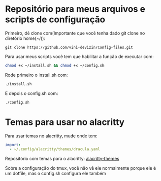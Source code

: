 # Repositório para meus arquivos e scripts de configuração

Primeiro, dê clone com(Importante que você tenha dado git clone no diretório home(~/)):

``` git
git clone https://github.com/vini-devizin/Config-files.git
```

Para usar meus scripts você tem que habilitar a função de executar com:

``` bash
chmod +x ~/install.sh && chmod +x ~/config.sh
```

Rode primeiro o install.sh com:

``` bash
./install.sh
```

E depois o config.sh com:

``` bash
./config.sh
```

# Temas para usar no alacritty

Para usar temas no alacritty, mude onde tem:

``` yml
import:
  - ~/.config/alacritty/themes/dracula.yaml
```

Repositório com temas para o alacritty: [alacritty-themes](https://github.com/alacritty/alacritty-theme)

Sobre a configuração do tmux, você não vê ele normalmente porque ele é um dotfile, mas o config.sh configura ele também
